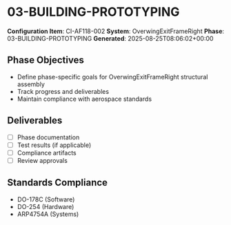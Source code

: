 # 03-BUILDING-PROTOTYPING

**Configuration Item**: CI-AF118-002
**System**: OverwingExitFrameRight
**Phase**: 03-BUILDING-PROTOTYPING
**Generated**: 2025-08-25T08:06:02+00:00

## Phase Objectives
- Define phase-specific goals for OverwingExitFrameRight structural assembly
- Track progress and deliverables
- Maintain compliance with aerospace standards

## Deliverables
- [ ] Phase documentation
- [ ] Test results (if applicable)
- [ ] Compliance artifacts
- [ ] Review approvals

## Standards Compliance
- DO-178C (Software)
- DO-254 (Hardware)
- ARP4754A (Systems)

